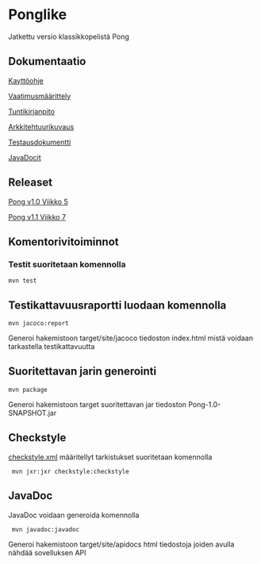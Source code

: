 # Ponglike

Jatkettu versio klassikkopelistä Pong

## Dokumentaatio

[Kayttöohje](https://github.com/Radzilla/ot-harjoitustyo/blob/master/dokumentaatio/kayttoohje.md)

[Vaatimusmäärittely](https://github.com/Radzilla/ot-harjoitustyo/blob/master/dokumentaatio/vaatimusmaarittely.md)

[Tuntikirjanpito](https://github.com/Radzilla/ot-harjoitustyo/blob/master/dokumentaatio/tuntikirjanpito.md)

[Arkkitehtuurikuvaus](https://github.com/Radzilla/ot-harjoitustyo/blob/master/dokumentaatio/arkkitehtuuri.md)

[Testausdokumentti](https://github.com/Radzilla/ot-harjoitustyo/blob/master/dokumentaatio/testausdokumentti.md)

[JavaDocit](https://github.com/Radzilla/ot-harjoitustyo/tree/master/dokumentaatio/JavaDocs)

## Releaset

[Pong v1.0 Viikko 5](https://github.com/Radzilla/ot-harjoitustyo/releases)

[Pong v1.1 Viikko 7](https://github.com/Radzilla/ot-harjoitustyo/releases/tag/1.1)


## Komentorivitoiminnot

### Testit suoritetaan komennolla

```
mvn test
```

## Testikattavuusraportti luodaan komennolla

```
mvn jacoco:report
```

Generoi hakemistoon target/site/jacoco tiedoston index.html mistä voidaan tarkastella testikattavuutta

## Suoritettavan jarin generointi

```
mvn package
```
Generoi hakemistoon target suoritettavan jar tiedoston Pong-1.0-SNAPSHOT.jar

## Checkstyle

[checkstyle.xml](https://github.com/Radzilla/ot-harjoitustyo/blob/master/Pong/checkstyle.xml) määritellyt tarkistukset suoritetaan komennolla 

```
 mvn jxr:jxr checkstyle:checkstyle
```

## JavaDoc

JavaDoc voidaan generoida komennolla

```
 mvn javadoc:javadoc
```

Generoi hakemistoon target/site/apidocs html tiedostoja joiden avulla nähdää sovelluksen API
